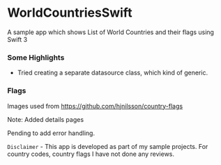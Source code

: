 # WorldCountriesSwift

A sample app which shows List of World Countries and their flags using Swift 3

### Some Highlights

* Tried creating a separate datasource class, which kind of generic.

### Flags

Images used from https://github.com/hjnilsson/country-flags

Note: Added details pages

Pending to add error handling.

`Disclaimer` - This app is developed as part of my sample projects. For country codes, country flags I have not done any reviews.
